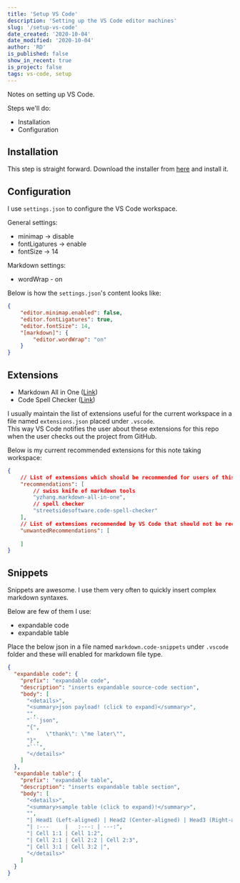 ```yaml
---
title: 'Setup VS Code'
description: 'Setting up the VS Code editor machines'
slug: '/setup-vs-code'
date_created: '2020-10-04'
date_modified: '2020-10-04'
author: 'RD'
is_published: false
show_in_recent: true
is_project: false
tags: vs-code, setup
---
```


Notes on setting up VS Code.  

Steps we'll do:  
- Installation
- Configuration

## Installation
This step is straight forward. Download the installer from [here](https://code.visualstudio.com/download) and install it.

## Configuration

I use `settings.json` to configure the VS Code workspace.  

General settings:  
- minimap -> disable
- fontLigatures -> enable
- fontSize -> 14

Markdown settings:  
- wordWrap - on

Below is how the `settings.json`'s content looks like:  

```json
{
    "editor.minimap.enabled": false,
    "editor.fontLigatures": true,
    "editor.fontSize": 14,
    "[markdown]": {
        "editor.wordWrap": "on"
    }
}
```
## Extensions

- Markdown All in One ([Link](https://marketplace.visualstudio.com/items?itemName=yzhang.markdown-all-in-one))
- Code Spell Checker ([Link](https://marketplace.visualstudio.com/items?itemName=streetsidesoftware.code-spell-checker))

I usually maintain the list of extensions useful for the current workspace in a file named `extensions.json` placed under `.vscode`.  
This way VS Code notifies the user about these extensions for this repo when the user checks out the project from GitHub.  

Below is my current recommended extensions for this note taking workspace:  

```json
{
	// List of extensions which should be recommended for users of this workspace.
	"recommendations": [
		// swiss knife of markdown tools
		"yzhang.markdown-all-in-one",
		// spell checker
		"streetsidesoftware.code-spell-checker"
	],
	// List of extensions recommended by VS Code that should not be recommended for users of this workspace.
	"unwantedRecommendations": [
		
	]
}
```

## Snippets

Snippets are awesome. I use them very often to quickly insert complex markdown syntaxes.  

Below are few of them I use:  

- expandable code
- expandable table

Place the below json in a file named `markdown.code-snippets` under `.vscode` folder and these will enabled for markdown file type.  

```json
{
  "expandable code": {
    "prefix": "expandable code",
    "description": "inserts expandable source-code section",
    "body": [
      "<details>",
      "<summary>json payload! (click to expand)</summary>",
      "",
      "```json",
      "{",
      "     \"thank\": \"me later\"",
      "}",
      "```",
      "</details>"
    ]
  },
  "expandable table": {
    "prefix": "expandable table",
    "description": "inserts expandable table section",
    "body": [
      "<details>",
      "<summary>sample table (click to expand)!</summary>",
      "",
      "| Head1 (Left-aligned) | Head2 (Center-aligned) | Head3 (Right-aligned)",
      "| :---     |   :---: | ---:",
      "| Cell 1:1 | Cell 1:2",
      "| Cell 2:1 | Cell 2:2 | Cell 2:3",
      "| Cell 3:1 | Cell 3:2 |",
      "</details>"
    ]
  }
}
```
